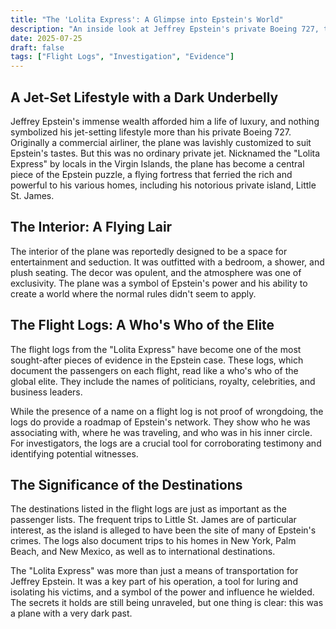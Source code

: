 ```yaml
---
title: "The 'Lolita Express': A Glimpse into Epstein's World"
description: "An inside look at Jeffrey Epstein's private Boeing 727, the so-called 'Lolita Express,' and the secrets its flight logs may hold."
date: 2025-07-25
draft: false
tags: ["Flight Logs", "Investigation", "Evidence"]
---
```


## A Jet-Set Lifestyle with a Dark Underbelly

Jeffrey Epstein's immense wealth afforded him a life of luxury, and nothing symbolized his jet-setting lifestyle more than his private Boeing 727. Originally a commercial airliner, the plane was lavishly customized to suit Epstein's tastes. But this was no ordinary private jet. Nicknamed the "Lolita Express" by locals in the Virgin Islands, the plane has become a central piece of the Epstein puzzle, a flying fortress that ferried the rich and powerful to his various homes, including his notorious private island, Little St. James.

## The Interior: A Flying Lair

The interior of the plane was reportedly designed to be a space for entertainment and seduction. It was outfitted with a bedroom, a shower, and plush seating. The decor was opulent, and the atmosphere was one of exclusivity. The plane was a symbol of Epstein's power and his ability to create a world where the normal rules didn't seem to apply.

## The Flight Logs: A Who's Who of the Elite

The flight logs from the "Lolita Express" have become one of the most sought-after pieces of evidence in the Epstein case. These logs, which document the passengers on each flight, read like a who's who of the global elite. They include the names of politicians, royalty, celebrities, and business leaders.

While the presence of a name on a flight log is not proof of wrongdoing, the logs do provide a roadmap of Epstein's network. They show who he was associating with, where he was traveling, and who was in his inner circle. For investigators, the logs are a crucial tool for corroborating testimony and identifying potential witnesses.

## The Significance of the Destinations

The destinations listed in the flight logs are just as important as the passenger lists. The frequent trips to Little St. James are of particular interest, as the island is alleged to have been the site of many of Epstein's crimes. The logs also document trips to his homes in New York, Palm Beach, and New Mexico, as well as to international destinations.

The "Lolita Express" was more than just a means of transportation for Jeffrey Epstein. It was a key part of his operation, a tool for luring and isolating his victims, and a symbol of the power and influence he wielded. The secrets it holds are still being unraveled, but one thing is clear: this was a plane with a very dark past.

